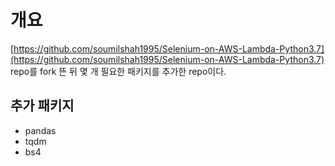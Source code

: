 # 개요
[https://github.com/soumilshah1995/Selenium-on-AWS-Lambda-Python3.7](https://github.com/soumilshah1995/Selenium-on-AWS-Lambda-Python3.7) repo를 fork 뜬 뒤 몇 개 필요한 패키지를 추가한 repo이다.

## 추가 패키지

- pandas
- tqdm
- bs4